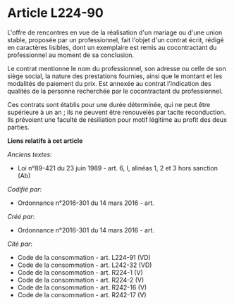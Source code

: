 # Article L224-90

L'offre de rencontres en vue de la réalisation d'un mariage ou d'une union stable, proposée par un professionnel, fait
l'objet d'un contrat écrit, rédigé en caractères lisibles, dont un exemplaire est remis au cocontractant du professionnel au
moment de sa conclusion.

Le contrat mentionne le nom du professionnel, son adresse ou celle de son siège social, la nature des prestations fournies,
ainsi que le montant et les modalités de paiement du prix. Est annexée au contrat l'indication des qualités de la personne
recherchée par le cocontractant du professionnel.

Ces contrats sont établis pour une durée déterminée, qui ne peut être supérieure à un an ; ils ne peuvent être renouvelés par
tacite reconduction. Ils prévoient une faculté de résiliation pour motif légitime au profit des deux parties.

**Liens relatifs à cet article**

_Anciens textes_:

  - Loi n°89-421 du 23 juin 1989 - art. 6, I, alinéas 1, 2 et 3 hors sanction (Ab)

_Codifié par_:

  - Ordonnance n°2016-301 du 14 mars 2016 - art.

_Créé par_:

  - Ordonnance n°2016-301 du 14 mars 2016 - art.

_Cité par_:

  - Code de la consommation - art. L224-91 (VD)
  - Code de la consommation - art. L242-32 (VD)
  - Code de la consommation - art. R224-1 (V)
  - Code de la consommation - art. R224-2 (V)
  - Code de la consommation - art. R242-16 (V)
  - Code de la consommation - art. R242-17 (V)
